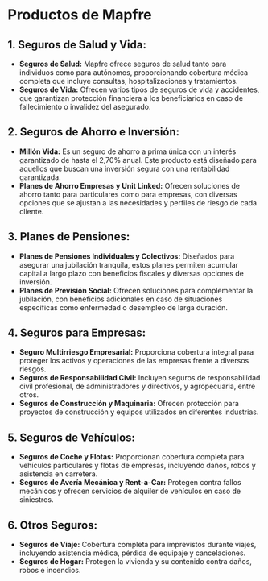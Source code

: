 # Productos de Mapfre

## 1. Seguros de Salud y Vida:
- **Seguros de Salud:** Mapfre ofrece seguros de salud tanto para individuos como para autónomos, proporcionando cobertura médica completa que incluye consultas, hospitalizaciones y tratamientos.
- **Seguros de Vida:** Ofrecen varios tipos de seguros de vida y accidentes, que garantizan protección financiera a los beneficiarios en caso de fallecimiento o invalidez del asegurado.

## 2. Seguros de Ahorro e Inversión:
- **Millón Vida:** Es un seguro de ahorro a prima única con un interés garantizado de hasta el 2,70% anual. Este producto está diseñado para aquellos que buscan una inversión segura con una rentabilidad garantizada.
- **Planes de Ahorro Empresas y Unit Linked:** Ofrecen soluciones de ahorro tanto para particulares como para empresas, con diversas opciones que se ajustan a las necesidades y perfiles de riesgo de cada cliente.

## 3. Planes de Pensiones:
- **Planes de Pensiones Individuales y Colectivos:** Diseñados para asegurar una jubilación tranquila, estos planes permiten acumular capital a largo plazo con beneficios fiscales y diversas opciones de inversión.
- **Planes de Previsión Social:** Ofrecen soluciones para complementar la jubilación, con beneficios adicionales en caso de situaciones específicas como enfermedad o desempleo de larga duración.

## 4. Seguros para Empresas:
- **Seguro Multirriesgo Empresarial:** Proporciona cobertura integral para proteger los activos y operaciones de las empresas frente a diversos riesgos.
- **Seguros de Responsabilidad Civil:** Incluyen seguros de responsabilidad civil profesional, de administradores y directivos, y agropecuaria, entre otros.
- **Seguros de Construcción y Maquinaria:** Ofrecen protección para proyectos de construcción y equipos utilizados en diferentes industrias.

## 5. Seguros de Vehículos:
- **Seguros de Coche y Flotas:** Proporcionan cobertura completa para vehículos particulares y flotas de empresas, incluyendo daños, robos y asistencia en carretera.
- **Seguros de Avería Mecánica y Rent-a-Car:** Protegen contra fallos mecánicos y ofrecen servicios de alquiler de vehículos en caso de siniestros.

## 6. Otros Seguros:
- **Seguros de Viaje:** Cobertura completa para imprevistos durante viajes, incluyendo asistencia médica, pérdida de equipaje y cancelaciones.
- **Seguros de Hogar:** Protegen la vivienda y su contenido contra daños, robos e incendios.
